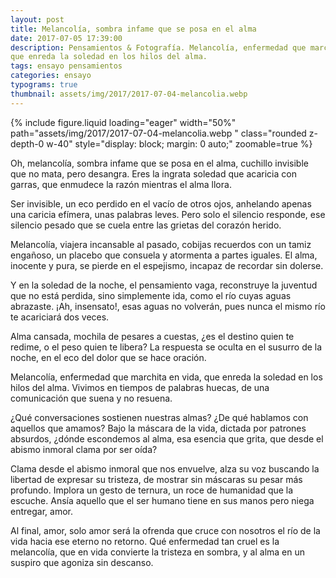 ```yaml
---
layout: post
title: Melancolía, sombra infame que se posa en el alma
date: 2017-07-05 17:39:00
description: Pensamientos & Fotografía. Melancolía, enfermedad que marchita en vida,
que enreda la soledad en los hilos del alma.
tags: ensayo pensamientos 
categories: ensayo
typograms: true
thumbnail: assets/img/2017/2017-07-04-melancolia.webp
---
```



<div class="text-center">
{% include figure.liquid loading="eager" width="50%" path="assets/img/2017/2017-07-04-melancolia.webp
" class="rounded z-depth-0 w-40" style="display: block; margin: 0 auto;" zoomable=true %}   
</div>

Oh, melancolía, sombra infame que se posa en el alma,
cuchillo invisible que no mata, pero desangra.
Eres la ingrata soledad que acaricia con garras,
que enmudece la razón mientras el alma llora.

Ser invisible, un eco perdido en el vacío de otros ojos,
anhelando apenas una caricia efímera, unas palabras leves.
Pero solo el silencio responde, ese silencio pesado
que se cuela entre las grietas del corazón herido.

Melancolía, viajera incansable al pasado,
cobijas recuerdos con un tamiz engañoso,
un placebo que consuela y atormenta a partes iguales.
El alma, inocente y pura, se pierde en el espejismo,
incapaz de recordar sin dolerse.

Y en la soledad de la noche, el pensamiento vaga,
reconstruye la juventud que no está perdida,
sino simplemente ida, como el río cuyas aguas abrazaste.
¡Ah, insensato!, esas aguas no volverán,
pues nunca el mismo río te acariciará dos veces.

Alma cansada, mochila de pesares a cuestas,
¿es el destino quien te redime, o el peso quien te libera?
La respuesta se oculta en el susurro de la noche,
en el eco del dolor que se hace oración.

Melancolía, enfermedad que marchita en vida,
que enreda la soledad en los hilos del alma.
Vivimos en tiempos de palabras huecas,
de una comunicación que suena y no resuena.

¿Qué conversaciones sostienen nuestras almas?
¿De qué hablamos con aquellos que amamos?
Bajo la máscara de la vida, dictada por patrones absurdos,
¿dónde escondemos al alma, esa esencia que grita,
que desde el abismo inmoral clama por ser oída?

Clama desde el abismo inmoral que nos envuelve,
alza su voz buscando la libertad de expresar su tristeza,
de mostrar sin máscaras su pesar más profundo.
Implora un gesto de ternura, un roce de humanidad que la escuche.
Ansía aquello que el ser humano tiene en sus manos pero niega entregar, amor.

Al final, amor, solo amor será la ofrenda que cruce con nosotros
el río de la vida hacia ese eterno no retorno.
Qué enfermedad tan cruel es la melancolía,
que en vida convierte la tristeza en sombra,
y al alma en un suspiro que agoniza sin descanso.